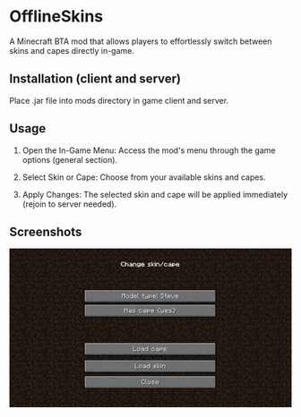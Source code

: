 # OfflineSkins

A Minecraft BTA mod that allows players to effortlessly switch between skins and capes directly in-game.

## Installation (client and server)

Place .jar file into mods directory in game client and server.

## Usage

1. Open the In-Game Menu: Access the mod's menu through the game options (general section).

2. Select Skin or Cape: Choose from your available skins and capes.

3. Apply Changes: The selected skin and cape will be applied immediately (rejoin to server needed).

## Screenshots

![mod menu](https://github.com/alterdekim/OfflineSkinChanger/blob/7.1/screenshot.png?raw=true)
